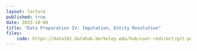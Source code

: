 ```yaml
---
layout: lecture
published: true
date: 2025-10-06
title: "Data Preparation IV: Imputation, Entity Resolution"
files:
    code: https://data101.datahub.berkeley.edu/hub/user-redirect/git-pull?repo=https%3A%2F%2Fgithub.com%2Fcal-data-eng%2Ffa25-materials&branch=main&urlpath=lab%2Ftree%2Ffa25-materials%2Flec%2Foutliers-imputation%2Fimputation-string-manip.ipynb
---
```

